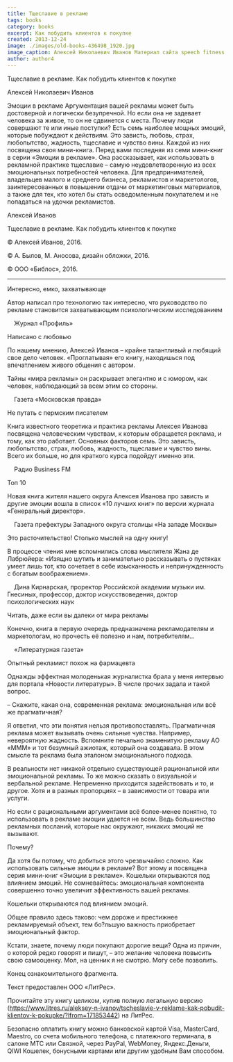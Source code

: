 ```yaml
---
title: Тщеславие в рекламе
tags: books
category: books
excerpt: Как побудить клиентов к покупке
created: 2013-12-24
image: ./images/old-books-436498_1920.jpg
image_caption: Алексей Николаевич Иванов Материал сайта speech fitness fun - Проект Фитнес речи — часть движения за свободные Программы Обучения для Публичных Выступлений
author: author4
---
```


Тщеславие в рекламе. Как побудить клиентов к покупке 

Алексей Николаевич Иванов

Эмоции в рекламе Аргументация вашей рекламы может быть достоверной и
логически безупречной. Но если она не задевает человека за живое, то он
не сдвинется с места. Почему люди совершают те или иные поступки? Есть
семь наиболее мощных эмоций, которые побуждают к действиям. Это зависть,
любовь, страх, любопытство, жадность, тщеславие и чувство вины. Каждой
из них посвящена своя мини-книга. Перед вами последняя из семи мини-книг
в серии «Эмоции в рекламе». Она рассказывает, как использовать в
рекламной практике тщеславие – самую неудовлетворенную из всех
эмоциональных потребностей человека. Для предпринимателей, владельцев
малого и среднего бизнеса, рекламистов и маркетологов, заинтересованных
в повышении отдачи от маркетинговых материалов, а также для тех, кто
хотел бы стать осведомленным покупателем и не попадаться на удочки
рекламистов.

Алексей Иванов

Тщеславие в рекламе. Как побудить клиентов к покупке

© Алексей Иванов, 2016.

© А. Былов, М. Аносова, дизайн обложки, 2016.

© ООО «Библос», 2016.

------------------------------------------------------------------------

Интересно, емко, захватывающе

Автор написал про технологию так интересно, что руководство по рекламе
становится захватывающим психологическим исследованием

    Журнал «Профиль»

Написано с любовью

По нашему мнению, Алексей Иванов – крайне талантливый и любящий свое
дело человек. «Проглатывая» его книгу, находишься под впечатлением
живого общения с автором.

Тайны «мира рекламы» он раскрывает элегантно и с юмором, как человек,
наблюдающий за всем этим со стороны.

    Газета «Московская правда»

Не путать с пермским писателем

Книга известного теоретика и практика рекламы Алексея Иванова посвящена
человеческим чувствам, к которым обращается реклама, и тому, как это
работает. Основных факторов семь. Это зависть, любопытство, страх,
любовь, жадность, тщеславие и чувство вины. Всего их больше, но для
краткого курса подойдут именно эти.

    Радио Business FM

Топ 10

Новая книга жителя нашего округа Алексея Иванова про зависть и другие
эмоции вошла в список «10 лучших книг» по версии журнала «Генеральный
директор».

    Газета префектуры Западного округа столицы «На западе Москвы»

Это расточительство! Столько мыслей на одну книгу!

В процессе чтения мне вспомнились слова мыслителя Жана де Лабрюйера:
«Изящно шутить и занимательно рассказывать о пустяках умеет лишь тот,
кто сочетает в себе изысканность и непринужденность с богатым
воображением».

    Дина Кирнарская, проректор Российской академии музыки им. Гнесиных,
профессор, доктор искусствоведения, доктор психологических наук

Читать, даже если вы далеки от мира рекламы

Конечно, книга в первую очередь предназначена рекламодателям и
маркетологам, но прочесть её полезно и нам, потребителям…

    «Литературная газета»

Опытный рекламист похож на фармацевта

Однажды эффектная молоденькая журналистка брала у меня интервью для
портала «Новости литературы». В числе прочих задала и такой вопрос.

– Скажите, какая она, современная реклама: эмоциональная или всё же
прагматичная?

Я ответил, что эти понятия нельзя противопоставлять. Прагматичная
реклама может вызывать очень сильные чувства. Например, невероятную
жадность. Вспомните печально знаменитую рекламу АО «МММ» и тот безумный
ажиотаж, который она создавала. В этом смысле та реклама была эталоном
эмоционального подхода.

В реальности нет никакой отдельно существующей рациональной или
эмоциональной рекламы. То же можно сказать о визуальной и вербальной
рекламе. Непременно приходится задействовать и то, и другое. Хотя и в
разных пропорциях – в зависимости от товара или услуги.

Но если с рациональными аргументами всё более-менее понятно, то
использовать в рекламе эмоции удается не всем. Ведь большинство
рекламных посланий, которые нас окружают, никаких эмоций не вызывают.

Почему?

Да хотя бы потому, что добиться этого чрезвычайно сложно. Как
использовать сильные эмоции в рекламе? Вот этому и посвящена серия
мини-книг «Эмоции в рекламе». Кошельки открываются под влиянием эмоций.
Не сомневайтесь: эмоциональная компонента совершенно точно увеличит
эффективность вашей рекламы.

Кошельки открываются под влиянием эмоций.

Общее правило здесь таково: чем дороже и престижнее рекламируемый
объект, тем бо?льшую важность приобретает эмоциональный фактор.

Кстати, знаете, почему люди покупают дорогие вещи? Одна из причин, о
которой редко говорят и пишут, – это желание человека повысить свою
самооценку. Мол, на ценник я не смотрю. Могу себе позволить.

Конец ознакомительного фрагмента.

Текст предоставлен ООО «ЛитРес».

Прочитайте эту книгу целиком, купив полную легальную версию
(https://www.litres.ru/aleksey-n-ivanov/tscheslavie-v-reklame-kak-pobudit-klientov-k-pokupke/?lfrom=171853442)
на ЛитРес.

Безопасно оплатить книгу можно банковской картой Visa, MasterCard,
Maestro, со счета мобильного телефона, с платежного терминала, в салоне
МТС или Связной, через PayPal, WebMoney, Яндекс.Деньги, QIWI Кошелек,
бонусными картами или другим удобным Вам способом.
